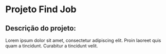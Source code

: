 # Projeto Find Job

## Descrição do projeto:
Lorem ipsum dolor sit amet, consectetur adipiscing elit. Proin laoreet quis quam a tincidunt. Curabitur a tincidunt velit.